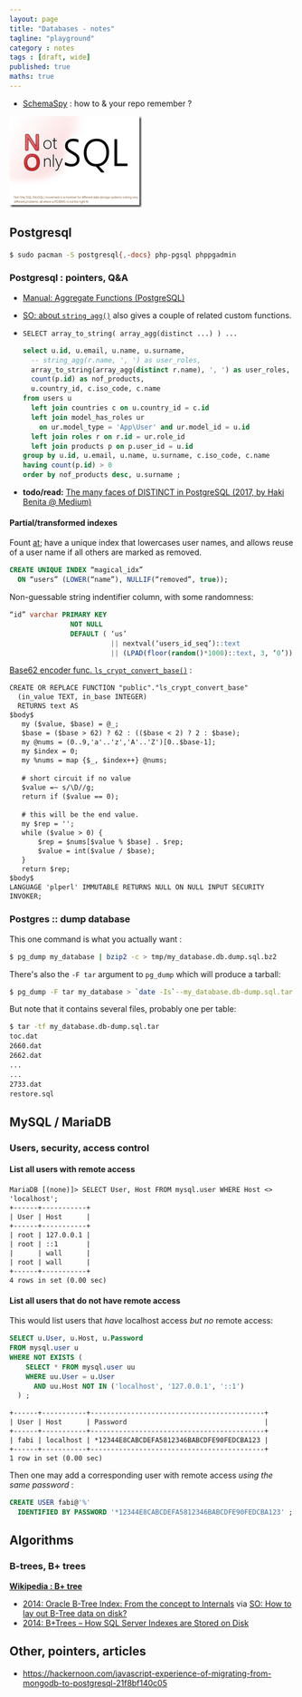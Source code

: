 ```yaml
---
layout: page
title: "Databases - notes"
tagline: "playground"
category : notes
tags : [draft, wide]
published: true
maths: true
---
```


* [SchemaSpy](git@github.com:fabic/SchemaSpy-ng.git) : how to & your repo remember ?

![NoSQL: Not Only SQL](/assets/nosql--not-only-sql.png "NoSQL: Not Only SQL.")

## Postgresql

```bash
$ sudo pacman -S postgresql{,-docs} php-pgsql phppgadmin
```
### Postgresql : pointers, Q&A

* [Manual: Aggregate Functions (PostgreSQL)](https://www.postgresql.org/docs/current/static/functions-aggregate.html)
* [SO: about `string_agg()`](https://stackoverflow.com/a/43944/643087)
  also gives a couple of related custom functions.
* `SELECT array_to_string( array_agg(distinct ...) ) ...`

  ```sql
  select u.id, u.email, u.name, u.surname,
    -- string_agg(r.name, ', ') as user_roles,
    array_to_string(array_agg(distinct r.name), ', ') as user_roles,
    count(p.id) as nof_products,
    u.country_id, c.iso_code, c.name
  from users u
    left join countries c on u.country_id = c.id
    left join model_has_roles ur
      on ur.model_type = 'App\User' and ur.model_id = u.id
    left join roles r on r.id = ur.role_id
    left join products p on p.user_id = u.id
  group by u.id, u.email, u.name, u.surname, c.iso_code, c.name
  having count(p.id) > 0
  order by nof_products desc, u.surname ;
  ```
* __todo/read:__ [The many faces of DISTINCT in PostgreSQL (2017, by Haki Benita @ Medium)](https://medium.com/statuscode/the-many-faces-of-distinct-in-postgresql-c52490de5954)


#### Partial/transformed indexes

Fount [at](https://hackernoon.com/javascript-experience-of-migrating-from-mongodb-to-postgresql-21f8bf140c05);
have a unique index that lowercases user names, and allows reuse of a user name
if all others are marked as removed.

```sql
CREATE UNIQUE INDEX “magical_idx”
  ON “users” (LOWER(“name”), NULLIF(“removed”, true));
```

Non-guessable string indentifier column, with some randomness:

```sql
“id” varchar PRIMARY KEY
               NOT NULL
               DEFAULT ( ‘us’
                         || nextval(‘users_id_seq’)::text
                         || (LPAD(floor(random()*1000)::text, 3, ‘0’)) ),
```

[Base62 encoder func. `ls_crypt_convert_base()`](https://www.postgresql.org/message-id/482B7FAF.7000902%40lorenso.com) :

```PLpgSQL
CREATE OR REPLACE FUNCTION "public"."ls_crypt_convert_base"
  (in_value TEXT, in_base INTEGER)
  RETURNS text AS
$body$
   my ($value, $base) = @_;
   $base = ($base > 62) ? 62 : (($base < 2) ? 2 : $base);
   my @nums = (0..9,'a'..'z','A'..'Z')[0..$base-1];
   my $index = 0;
   my %nums = map {$_, $index++} @nums;

   # short circuit if no value
   $value =~ s/\D//g;
   return if ($value == 0);

   # this will be the end value.
   my $rep = '';
   while ($value > 0) {
       $rep = $nums[$value % $base] . $rep;
       $value = int($value / $base);
   }
   return $rep;
$body$
LANGUAGE 'plperl' IMMUTABLE RETURNS NULL ON NULL INPUT SECURITY INVOKER;
```

### Postgres :: dump database

This one command is what you actually want :

```bash
$ pg_dump my_database | bzip2 -c > tmp/my_database.db.dump.sql.bz2
```

There's also the `-F tar` argument to `pg_dump` which will produce a tarball:

```bash
$ pg_dump -F tar my_database > `date -Is`--my_database.db-dump.sql.tar
```

But note that it contains several files, probably one per table:

```bash
$ tar -tf my_database.db-dump.sql.tar
toc.dat
2660.dat
2662.dat
...
...
2733.dat
restore.sql
```

## MySQL / MariaDB

### Users, security, access control

#### List all users with remote access

```
MariaDB [(none)]> SELECT User, Host FROM mysql.user WHERE Host <> 'localhost';
+------+-----------+
| User | Host      |
+------+-----------+
| root | 127.0.0.1 |
| root | ::1       |
|      | wall      |
| root | wall      |
+------+-----------+
4 rows in set (0.00 sec)
```

#### List all users that do not have remote access

This would list users that _have_ localhost access _but no_ remote access:

```sql
SELECT u.User, u.Host, u.Password
FROM mysql.user u
WHERE NOT EXISTS (
    SELECT * FROM mysql.user uu
    WHERE uu.User = u.User
      AND uu.Host NOT IN ('localhost', '127.0.0.1', '::1')
  ) ;
```

```
+------+-----------+-------------------------------------------+
| User | Host      | Password                                  |
+------+-----------+-------------------------------------------+
| fabi | localhost | *12344E8CABCDEFA5812346BABCDFE90FEDCBA123 |
+------+-----------+-------------------------------------------+
1 row in set (0.00 sec)
```

Then one may add a corresponding user with remote access _using the same password_ :

```sql
CREATE USER fabi@'%'
  IDENTIFIED BY PASSWORD '*12344E8CABCDEFA5812346BABCDFE90FEDCBA123' ;
```

## Algorithms

### B-trees, B+ trees

__[Wikipedia : B+ tree](https://en.wikipedia.org/wiki/B%2B_tree)__

* [2014: Oracle B-Tree Index: From the concept to Internals](http://www.toadworld.com/platforms/oracle/w/wiki/11001.oracle-b-tree-index-from-the-concept-to-internals)
via [SO: How to lay out B-Tree data on disk?](https://stackoverflow.com/a/40740893)
* [2014: B+Trees – How SQL Server Indexes are Stored on Disk](http://sqlity.net/en/2445/b-plus-tree/)

## Other, pointers, articles

* <https://hackernoon.com/javascript-experience-of-migrating-from-mongodb-to-postgresql-21f8bf140c05>

